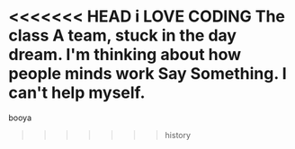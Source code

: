 <<<<<<< HEAD
i LOVE CODING The class A team, stuck in the day dream.
I'm thinking about how people minds work
Say Something. I can't help myself.
=======
booya
>>>>>>> history
